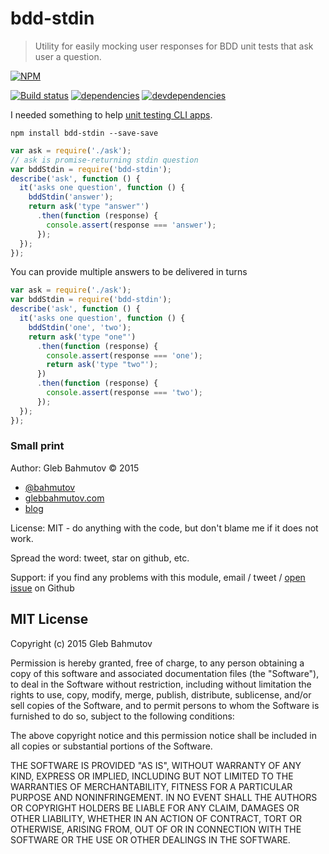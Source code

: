 # bdd-stdin

> Utility for easily mocking user responses for BDD unit tests that ask user a question.

[![NPM][bdd-stdin-icon]][bdd-stdin-url]

[![Build status][ci-image]][ci-url]
[![dependencies][dependencies-image]][dependencies-url]
[![devdependencies][bdd-stdin-devdependencies-image] ][bdd-stdin-devdependencies-url]

I needed something to help [unit testing CLI apps](http://glebbahmutov.com/blog/unit-testing-cli-programs/).

`npm install bdd-stdin --save-save`

```js
var ask = require('./ask');
// ask is promise-returning stdin question
var bddStdin = require('bdd-stdin');
describe('ask', function () {
  it('asks one question', function () {
    bddStdin('answer');
    return ask('type "answer"')
      .then(function (response) {
        console.assert(response === 'answer');
      });
  });
});
```

You can provide multiple answers to be delivered in turns

```js
var ask = require('./ask');
var bddStdin = require('bdd-stdin');
describe('ask', function () {
  it('asks one question', function () {
    bddStdin('one', 'two');
    return ask('type "one"')
      .then(function (response) {
        console.assert(response === 'one');
        return ask('type "two"');
      })
      .then(function (response) {
        console.assert(response === 'two');
      });
  });
});
```

### Small print

Author: Gleb Bahmutov &copy; 2015

* [@bahmutov](https://twitter.com/bahmutov)
* [glebbahmutov.com](http://glebbahmutov.com)
* [blog](http://glebbahmutov.com/blog)

License: MIT - do anything with the code, but don't blame me if it does not work.

Spread the word: tweet, star on github, etc.

Support: if you find any problems with this module, email / tweet /
[open issue](https://github.com/bahmutov/bdd-stdin/issues) on Github

## MIT License

Copyright (c) 2015 Gleb Bahmutov

Permission is hereby granted, free of charge, to any person
obtaining a copy of this software and associated documentation
files (the "Software"), to deal in the Software without
restriction, including without limitation the rights to use,
copy, modify, merge, publish, distribute, sublicense, and/or sell
copies of the Software, and to permit persons to whom the
Software is furnished to do so, subject to the following
conditions:

The above copyright notice and this permission notice shall be
included in all copies or substantial portions of the Software.

THE SOFTWARE IS PROVIDED "AS IS", WITHOUT WARRANTY OF ANY KIND,
EXPRESS OR IMPLIED, INCLUDING BUT NOT LIMITED TO THE WARRANTIES
OF MERCHANTABILITY, FITNESS FOR A PARTICULAR PURPOSE AND
NONINFRINGEMENT. IN NO EVENT SHALL THE AUTHORS OR COPYRIGHT
HOLDERS BE LIABLE FOR ANY CLAIM, DAMAGES OR OTHER LIABILITY,
WHETHER IN AN ACTION OF CONTRACT, TORT OR OTHERWISE, ARISING
FROM, OUT OF OR IN CONNECTION WITH THE SOFTWARE OR THE USE OR
OTHER DEALINGS IN THE SOFTWARE.

[bdd-stdin-icon]: https://nodei.co/npm/bdd-stdin.png?downloads=true
[bdd-stdin-url]: https://npmjs.org/package/bdd-stdin

[ci-image]: https://travis-ci.org/bahmutov/bdd-stdin.png?branch=master
[ci-url]: https://travis-ci.org/bahmutov/bdd-stdin
[dependencies-image]: https://david-dm.org/bahmutov/bdd-stdin.png
[dependencies-url]: https://david-dm.org/bahmutov/bdd-stdin
[bdd-stdin-devdependencies-image]: https://david-dm.org/bahmutov/bdd-stdin/dev-status.png
[bdd-stdin-devdependencies-url]: https://david-dm.org/bahmutov/bdd-stdin#info=devDependencies

